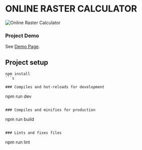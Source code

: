 # ONLINE RASTER CALCULATOR
![Online Raster Calculator](https://static.wixstatic.com/media/638a67_3e66e3d4ddb8465b9062d7f61aafe475~mv2.gif)
### Project Demo
See [Demo Page](https://rastercalculator.gislayer.com/).

## Project setup
```
npm install
```s

### Compiles and hot-reloads for development
```
npm run dev
```

### Compiles and minifies for production
```
npm run build
```

### Lints and fixes files
```
npm run lint
```
